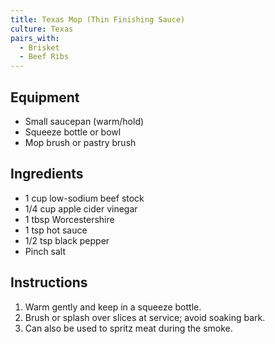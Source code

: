 ```yaml
---
title: Texas Mop (Thin Finishing Sauce)
culture: Texas
pairs_with:
  - Brisket
  - Beef Ribs
---
```


## Equipment
- Small saucepan (warm/hold)
- Squeeze bottle or bowl
- Mop brush or pastry brush

## Ingredients
- 1 cup low-sodium beef stock
- 1/4 cup apple cider vinegar
- 1 tbsp Worcestershire
- 1 tsp hot sauce
- 1/2 tsp black pepper
- Pinch salt

## Instructions
1. Warm gently and keep in a squeeze bottle.
2. Brush or splash over slices at service; avoid soaking bark.
3. Can also be used to spritz meat during the smoke.